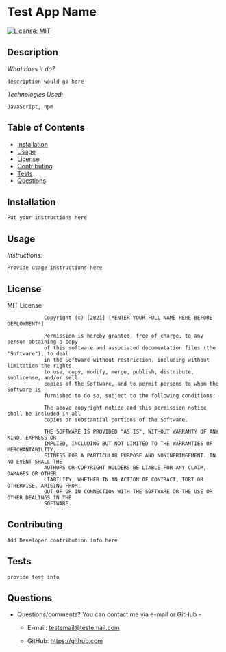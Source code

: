 # Test App Name
[![License: MIT](https://img.shields.io/badge/License-MIT-yellow.svg)](https://opensource.org/licenses/MIT)

## Description
        
*What does it do?*
        
    description would go here
             
*Technologies Used:*
        
    JavaScript, npm
        
        
## Table of Contents
        
* [Installation](#installation)
* [Usage](#usage)
* [License](#license)
* [Contributing](#contributing)
* [Tests](#tests)
* [Questions](#questions)
        
        
        
## Installation
        
    Put your instructions here
        
        
        
## Usage
        
*Instructions:*
        
    Provide usage instructions here
        
        
## License


MIT License

                Copyright (c) [2021] [*ENTER YOUR FULL NAME HERE BEFORE DEPLOYMENT*]
                
                Permission is hereby granted, free of charge, to any person obtaining a copy
                of this software and associated documentation files (the "Software"), to deal
                in the Software without restriction, including without limitation the rights
                to use, copy, modify, merge, publish, distribute, sublicense, and/or sell
                copies of the Software, and to permit persons to whom the Software is
                furnished to do so, subject to the following conditions:
                
                The above copyright notice and this permission notice shall be included in all
                copies or substantial portions of the Software.
                
                THE SOFTWARE IS PROVIDED "AS IS", WITHOUT WARRANTY OF ANY KIND, EXPRESS OR
                IMPLIED, INCLUDING BUT NOT LIMITED TO THE WARRANTIES OF MERCHANTABILITY,
                FITNESS FOR A PARTICULAR PURPOSE AND NONINFRINGEMENT. IN NO EVENT SHALL THE
                AUTHORS OR COPYRIGHT HOLDERS BE LIABLE FOR ANY CLAIM, DAMAGES OR OTHER
                LIABILITY, WHETHER IN AN ACTION OF CONTRACT, TORT OR OTHERWISE, ARISING FROM,
                OUT OF OR IN CONNECTION WITH THE SOFTWARE OR THE USE OR OTHER DEALINGS IN THE
                SOFTWARE.
        
        
        
## Contributing
        
    Add Developer contribution info here
            
        
        
        
## Tests
        
    provide test info
        
        
## Questions
        
* Questions/comments?  You can contact me via e-mail or GitHub -
        
    * E-mail:  testemail@testemail.com
        
    * GitHub: https://github.com
  
  